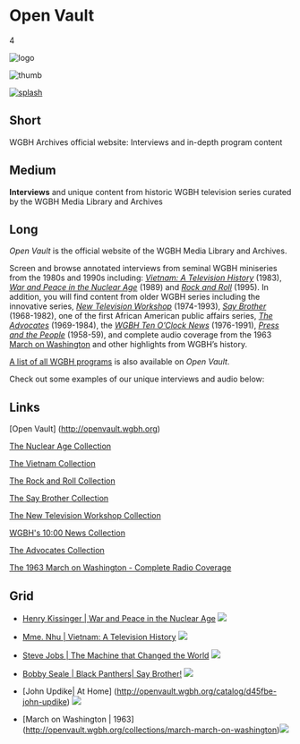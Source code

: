 # Open Vault

4

![logo](https://s3.amazonaws.com/wgbhstocksales.org/content/collections/open_vault/ov_logo.png)

![thumb](https://s3.amazonaws.com/wgbhstocksales.org/content/collections/open_vault/ov-thumb_348x196.png)

[![splash](https://s3.amazonaws.com/wgbhstocksales.org/content/collections/open_vault/Open+Vault+postcard_04_770x433.jpg)](http://openvault.wgbh.org/)

## Short

WGBH Archives official website:
Interviews and in-depth program content 

## Medium

**Interviews** and unique content from historic WGBH television series curated by the WGBH Media Library and Archives 

## Long

*Open Vault* is the official website of the WGBH Media Library and Archives.

Screen and browse annotated interviews from seminal WGBH miniseries from the 
1980s and 1990s including: 
[*Vietnam: A Television History*](http://openvault.wgbh.org/collections/vietnam-the-vietnam-collection) (1983), 
[*War and Peace in the Nuclear Age*](http://openvault.wgbh.org/collections/wpna-wpna-war-and-peace-in-the-nuclear-age) (1989) and 
[*Rock and Roll*](http://openvault.wgbh.org/catalog/44ffa1-rock-and-roll) (1995).
In addition, you will find content from older WGBH series including the innovative series, 
[*New Television Workshop*](http://openvault.wgbh.org/collections/new-television-workshop) (1974-1993), 
[*Say Brother*](http://openvault.wgbh.org/collections/say-brother) (1968-1982), one of the first African American public affairs series, 
[*The Advocates*](http://openvault.wgbh.org/collections/advocates-advocates) (1969-1984), 
the [*WGBH Ten O’Clock News*](http://bostonlocaltv.org/catalog?f[collection_s][]=Ten+O%27Clock+News) (1976-1991), 
[*Press and the People*](http://openvault.wgbh.org/collections/prpe-press-and-the-people) (1958-59), 
and complete audio coverage from the 1963 
[March on Washington](http://openvault.wgbh.org/collections/march-march-on-washington) and other highlights from WGBH’s history. 

[A list of all WGBH programs](http://openvault.wgbh.org/series) is also available on *Open Vault*.   

Check out some examples of our unique interviews and audio below:

## Links

[Open Vault] (http://openvault.wgbh.org)

[The Nuclear Age Collection](http://openvault.wgbh.org/collections/wpna-wpna-war-and-peace-in-the-nuclear-age)

[The Vietnam Collection](http://openvault.wgbh.org/collections/vietnam-the-vietnam-collection)

[The Rock and Roll Collection](http://openvault.wgbh.org/catalog/44ffa1-rock-and-roll)

[The Say Brother Collection](http://openvault.wgbh.org/collections/say-brother)

[The New Television Workshop Collection](http://openvault.wgbh.org/collections/new-television-workshop)

[WGBH's 10:00 News Collection](http://bostonlocaltv.org/catalog?f[collection_s][]=Ten+O%27Clock+News)

[The Advocates Collection](http://openvault.wgbh.org/collections/advocates-advocates)

[The 1963 March on Washington - Complete Radio Coverage](http://openvault.wgbh.org/collections/march-march-on-washington)

## Grid

- [Henry Kissinger | War and Peace in the Nuclear Age](http://openvault.wgbh.org/catalog/wpna-3c957b-interview-with-henry-kissinger-1986) ![](https://s3.amazonaws.com/wgbhstocksales.org/content/collections/open_vault/Kissinger_348x196.jpg)
- [Mme. Nhu | Vietnam: A Television History](http://openvault.wgbh.org/catalog/vietnam-1a3f8e-interview-with-madame-ngo-dinh-nhu-1982) ![](https://s3.amazonaws.com/wgbhstocksales.org/content/collections/open_vault/Madame+Nhu_348x196.jpg)
- [Steve Jobs | The Machine that Changed the World](http://openvault.wgbh.org/catalog/7b7ae3-steve-jobs-interview) ![](https://s3.amazonaws.com/wgbhstocksales.org/content/collections/open_vault/Steve+Jobs_348x196.jpg)

- [Bobby Seale | Black Panthers| Say Brother!]( http://openvault.wgbh.org/catalog/openvault:43942) ![](https://s3.amazonaws.com/wgbhstocksales.org/content/collections/open_vault/Bobby+Seale_348x196.jpg)
- [John Updike| At Home] (http://openvault.wgbh.org/catalog/d45fbe-john-updike) ![](https://s3.amazonaws.com/wgbhstocksales.org/content/collections/open_vault/John+Updike+-+Version+2_348x196.jpg)
- [March on Washington | 1963] (http://openvault.wgbh.org/collections/march-march-on-washington)![](https://s3.amazonaws.com/wgbhstocksales.org/content/collections/open_vault/March+on+Washington_348x196.jpg)
